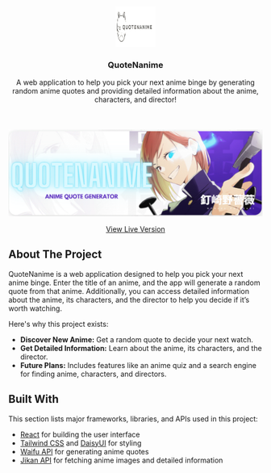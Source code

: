 <br/>
<div align="center">
<a href="/src/assets/QuoteNanime_logo.png">
<img src="https://github.com/NouhaylaEnnadri/ReactProjects/blob/main/QuoteNanime/src/assets/QuoteNanime_logo.png" alt="Logo" width="80" height="80">
</a>
<h3 align="center">QuoteNanime</h3>
<p align="center">
A web application to help you pick your next anime binge by generating random anime quotes and providing detailed information about the anime, characters, and director!
<br/>
<br/>
<br/>
<br/>
<img src="https://github.com/NouhaylaEnnadri/ReactProjects/blob/main/QuoteNanime/src/assets/QuoteNanime_banner.png" alt="banner" >

<a href="https://quotenanime.netlify.app/">View Live Version</a>  

</p>
</div>

## **About The Project**


QuoteNanime is a web application designed to help you pick your next anime binge. Enter the title of an anime, and the app will generate a random quote from that anime. Additionally, you can access detailed information about the anime, its characters, and the director to help you decide if it’s worth watching.

Here's why this project exists:

- **Discover New Anime:** Get a random quote to decide your next watch.
- **Get Detailed Information:** Learn about the anime, its characters, and the director.
- **Future Plans:** Includes features like an anime quiz and a search engine for finding anime, characters, and directors.

## **Built With**

This section lists major frameworks, libraries, and APIs used in this project:

- [React](https://reactjs.org) for building the user interface
- [Tailwind CSS](https://tailwindcss.com) and [DaisyUI](https://daisyui.com) for styling
- [Waifu API](https://docs.waifu.it/faq) for generating anime quotes
- [Jikan API](https://docs.api.jikan.moe/#tag/anime/operation/getAnimePictures) for fetching anime images and detailed information

